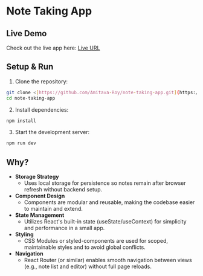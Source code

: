 # Note Taking App

## Live Demo

Check out the live app here: [Live URL](https://note-taking-app-brown.vercel.app/)

## Setup & Run

1. Clone the repository:

```bash
git clone <[https://github.com/Amitava-Roy/note-taking-app.git](https://github.com/Amitava-Roy/note-taking-app.git)>
cd note-taking-app
```

2. Install dependencies:

```bash
npm install
```

3. Start the development server:

```bash
npm run dev
```

## Why?

- **Storage Strategy**
  - Uses local storage for persistence so notes remain after browser refresh without backend setup.
- **Component Design**
  - Components are modular and reusable, making the codebase easier to maintain and extend.
- **State Management**
  - Utilizes React's built-in state (useState/useContext) for simplicity and performance in a small app.
- **Styling**
  - CSS Modules or styled-components are used for scoped, maintainable styles and to avoid global conflicts.
- **Navigation**
  - React Router (or similar) enables smooth navigation between views (e.g., note list and editor) without full page reloads.

